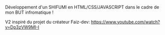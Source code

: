 Développement d'un SHIFUMI en HTML/CSS/JAVASCRIPT dans le cadre de mon BUT infromatique !

V2 inspiré du projet du créateur Faiz-dev: https://www.youtube.com/watch?v=Dp3zVW9MI-I
